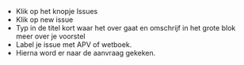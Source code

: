 
- Klik op het knopje Issues
- Klik op new issue
- Typ in de titel kort waar het over gaat en omschrijf in het grote blok meer over je voorstel
- Label je issue met APV of wetboek.
- Hierna word er naar de aanvraag gekeken.
